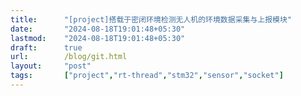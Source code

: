 ```yaml
---
title:      "[project]搭载于密闭环境检测无人机的环境数据采集与上报模块"
date:       "2024-08-18T19:01:48+05:30"
lastmod:    "2024-08-18T19:01:48+05:30"
draft:      true
url:        /blog/git.html
layout:     "post"
tags:       ["project","rt-thread","stm32","sensor","socket"]
---
```








